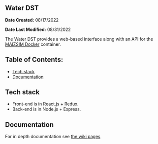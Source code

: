 ## Water DST
**Date Created:** 08/17/2022

**Date Last Modified:** 08/31/2022

The Water DST provides a web-based interface along with an API for the <a href="https://github.com/precision-sustainable-ag/BuildMaizsim">MAIZSIM Docker</a> container.

## Table of Contents:

- [Tech stack](#tech-stack)
- [Documentation](#documentation)

## Tech stack

- Front-end is in React.js + Redux.
- Back-end is in Node.js + Express.

## Documentation

For in depth documentation see [the wiki pages](https://precision-sustainable-ag.atlassian.net/wiki/spaces/DST/pages/169803777/Water+DST)
